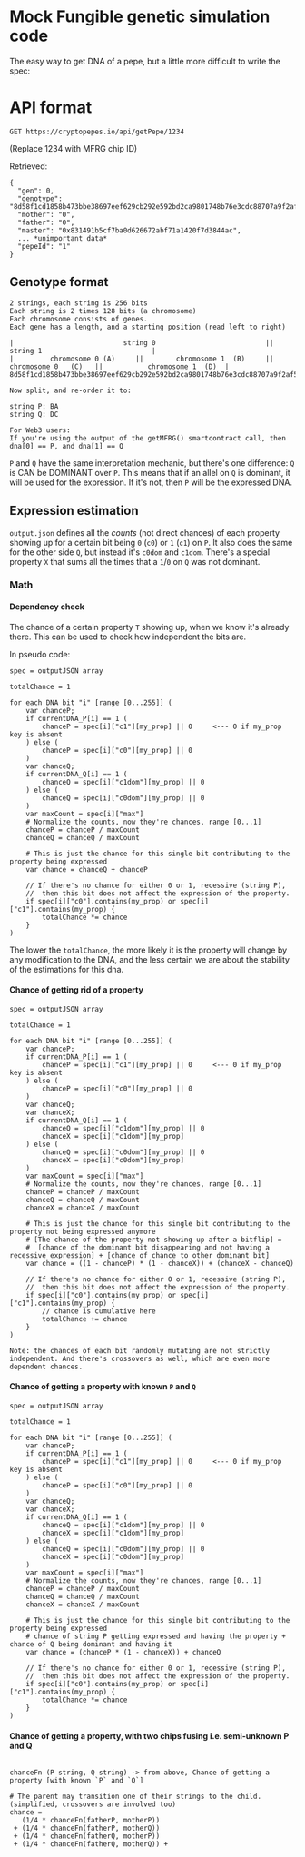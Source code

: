 # Mock Fungible genetic simulation code

The easy way to get DNA of a pepe, but a little more difficult to write the spec:

# API format

```
GET https://cryptopepes.io/api/getPepe/1234
```

(Replace 1234 with MFRG chip ID)

Retrieved:

```
{
  "gen": 0,
  "genotype": "8d58f1cd1858b473bbe38697eef629cb292e592bd2ca9801748b76e3cdc88707a9f2af5e826bd695c3611d3ca08fb5c3a6a13c67009412fc36b39865cba76567",
  "mother": "0",
  "father": "0",
  "master": "0x831491b5cf7ba0d626672abf71a1420f7d3844ac",
  ... *unimportant data*
  "pepeId": "1"
}
```

## Genotype format

```
2 strings, each string is 256 bits
Each string is 2 times 128 bits (a chromosome)
Each chromosome consists of genes.
Each gene has a length, and a starting position (read left to right)

|                           string 0                           ||                           string 1                           |
|         chromosome 0 (A)     ||        chromosome 1  (B)     ||         chromosome 0   (C)   ||           chromosome 1  (D)  |
8d58f1cd1858b473bbe38697eef629cb292e592bd2ca9801748b76e3cdc88707a9f2af5e826bd695c3611d3ca08fb5c3a6a13c67009412fc36b39865cba76567

Now split, and re-order it to:

string P: BA
string Q: DC

For Web3 users:
If you're using the output of the getMFRG() smartcontract call, then dna[0] == P, and dna[1] == Q
```


`P` and `Q` have the same interpretation mechanic, but there's one difference: `Q` is CAN be DOMINANT over `P`.
This means that if an allel on `Q` is dominant, it will be used for the expression. If it's not, then `P` will be the expressed DNA.


## Expression estimation

`output.json` defines all the *counts* (not direct chances) of each property showing up for a certain bit being `0` (`c0`) or `1` (`c1`) on `P`.
It also does the same for the other side `Q`, but instead it's `c0dom` and `c1dom`. There's a special property `X` that sums all the times that a `1`/`0` on `Q` was not dominant.

### Math

#### Dependency check

The chance of a certain property `T` showing up, when we know it's already there. This can be used to check how independent the bits are.

In pseudo code:
```
spec = outputJSON array

totalChance = 1

for each DNA bit "i" [range [0...255]] (
    var chanceP;
    if currentDNA_P[i] == 1 (
        chanceP = spec[i]["c1"][my_prop] || 0     <--- 0 if my_prop key is absent
    ) else (
        chanceP = spec[i]["c0"][my_prop] || 0
    )
    var chanceQ;
    if currentDNA_Q[i] == 1 (
        chanceQ = spec[i]["c1dom"][my_prop] || 0
    ) else (
        chanceQ = spec[i]["c0dom"][my_prop] || 0
    )
    var maxCount = spec[i]["max"]
    # Normalize the counts, now they're chances, range [0...1]
    chanceP = chanceP / maxCount
    chanceQ = chanceQ / maxCount
    
    # This is just the chance for this single bit contributing to the property being expressed
    var chance = chanceQ + chanceP
    
    // If there's no chance for either 0 or 1, recessive (string P),
    //  then this bit does not affect the expression of the property.
    if spec[i]["c0"].contains(my_prop) or spec[i]["c1"].contains(my_prop) {
        totalChance *= chance
    }
)
```

The lower the `totalChance`, the more likely it is the property will change by any modification to the DNA,
 and the less certain we are about the stability of the estimations for this dna.


#### Chance of getting rid of a property


```
spec = outputJSON array

totalChance = 1

for each DNA bit "i" [range [0...255]] (
    var chanceP;
    if currentDNA_P[i] == 1 (
        chanceP = spec[i]["c1"][my_prop] || 0     <--- 0 if my_prop key is absent
    ) else (
        chanceP = spec[i]["c0"][my_prop] || 0
    )
    var chanceQ;
    var chanceX;
    if currentDNA_Q[i] == 1 (
        chanceQ = spec[i]["c1dom"][my_prop] || 0
        chanceX = spec[i]["c1dom"][my_prop]
    ) else (
        chanceQ = spec[i]["c0dom"][my_prop] || 0
        chanceX = spec[i]["c0dom"][my_prop]
    )
    var maxCount = spec[i]["max"]
    # Normalize the counts, now they're chances, range [0...1]
    chanceP = chanceP / maxCount
    chanceQ = chanceQ / maxCount
    chanceX = chanceX / maxCount
    
    # This is just the chance for this single bit contributing to the property not being expressed anymore
    # [The chance of the property not showing up after a bitflip] =
    #  [chance of the dominant bit disappearing and not having a recessive expression] + [chance of chance to other dominant bit]
    var chance = ((1 - chanceP) * (1 - chanceX)) + (chanceX - chanceQ)
    
    // If there's no chance for either 0 or 1, recessive (string P),
    //  then this bit does not affect the expression of the property.
    if spec[i]["c0"].contains(my_prop) or spec[i]["c1"].contains(my_prop) {
        // chance is cumulative here
        totalChance += chance
    }
)

Note: the chances of each bit randomly mutating are not strictly independent. And there's crossovers as well, which are even more dependent chances. 
```


#### Chance of getting a property **with known `P` and `Q`**

```
spec = outputJSON array

totalChance = 1

for each DNA bit "i" [range [0...255]] (
    var chanceP;
    if currentDNA_P[i] == 1 (
        chanceP = spec[i]["c1"][my_prop] || 0     <--- 0 if my_prop key is absent
    ) else (
        chanceP = spec[i]["c0"][my_prop] || 0
    )
    var chanceQ;
    var chanceX;
    if currentDNA_Q[i] == 1 (
        chanceQ = spec[i]["c1dom"][my_prop] || 0
        chanceX = spec[i]["c1dom"][my_prop]
    ) else (
        chanceQ = spec[i]["c0dom"][my_prop] || 0
        chanceX = spec[i]["c0dom"][my_prop]
    )
    var maxCount = spec[i]["max"]
    # Normalize the counts, now they're chances, range [0...1]
    chanceP = chanceP / maxCount
    chanceQ = chanceQ / maxCount
    chanceX = chanceX / maxCount
    
    # This is just the chance for this single bit contributing to the property being expressed
    # chance of string P getting expressed and having the property + chance of Q being dominant and having it
    var chance = (chanceP * (1 - chanceX)) + chanceQ
    
    // If there's no chance for either 0 or 1, recessive (string P),
    //  then this bit does not affect the expression of the property.
    if spec[i]["c0"].contains(my_prop) or spec[i]["c1"].contains(my_prop) {
        totalChance *= chance
    }
)

```

#### Chance of getting a property, with two chips fusing i.e. semi-unknown P and Q

```

chanceFn (P string, Q string) -> from above, Chance of getting a property [with known `P` and `Q`]

# The parent may transition one of their strings to the child. (simplified, crossovers are involved too)
chance =
   (1/4 * chanceFn(fatherP, motherP))
 + (1/4 * chanceFn(fatherP, motherQ))
 + (1/4 * chanceFn(fatherQ, motherP))
 + (1/4 * chanceFn(fatherQ, motherQ)) + 
```

